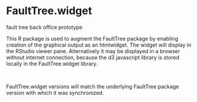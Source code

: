 FaultTree.widget
================

fault tree back office prototype

This R package is used to augment the FaultTree package by enabling creation of
the graphical output as an htmlwidget. The widget will display in the RStudio
viewer pane. Alternatively it may be displayed in a browser without internet
connection, because the d3 javascript library is stored locally in the
FaultTree.widget library.

 

FaultTree.widget versions will match the underlying FaultTree package version
with which it was synchronized.

 

